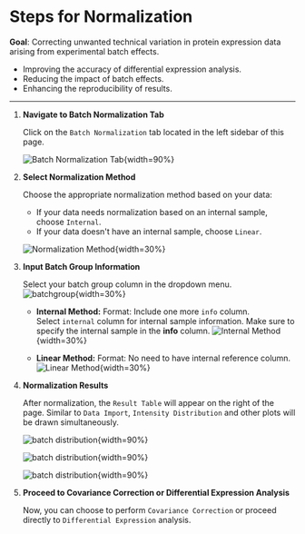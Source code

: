 # Steps for Normalization

**Goal**: Correcting unwanted technical variation in protein expression data arising from experimental batch effects.

- Improving the accuracy of differential expression analysis.
- Reducing the impact of batch effects.
- Enhancing the reproducibility of results.

---

1. **Navigate to Batch Normalization Tab**

   Click on the `Batch Normalization` tab located in the left sidebar of this page.

   ![Batch Normalization Tab](../www/images/batch_screen.png){width=90%}

2. **Select Normalization Method**

   Choose the appropriate normalization method based on your data:

   - If your data needs normalization based on an internal sample, choose `Internal`.
   - If your data doesn't have an internal sample, choose `Linear`.  

   ![Normalization Method](../www/images/normalization_method.png){width=30%}

3. **Input Batch Group Information**

   Select your batch group column in the dropdown menu.  
   ![batchgroup](../www/images/batch_group.png){width=30%}

   - **Internal Method:**
     Format: Include one more `info` column.  
     Select `internal` column for internal sample information. Make sure to specify the internal sample in the **info** column. 
     ![Internal Method](../www/images/internal.png){width=30%}

   - **Linear Method:**
     Format: No need to have internal reference column.   
     ![Linear Method](../www/images/linear.png){width=30%}

4. **Normalization Results**

   After normalization, the `Result Table` will appear on the right of the page. Similar to `Data Import`, `Intensity Distribution` and other plots will be drawn simultaneously.

   ![batch distribution](../www/images/Batch_distribution.png){width=90%}
   
   ![batch distribution](../www/images/Batch_PCA.png){width=90%}
   
   ![batch distribution](../www/images/Batch_heatmap.png){width=90%}

5. **Proceed to Covariance Correction or Differential Expression Analysis**

   Now, you can choose to perform `Covariance Correction` or proceed directly to `Differential Expression` analysis.
